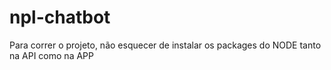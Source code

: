 # npl-chatbot
Para correr o projeto, não esquecer de instalar os packages do NODE tanto na API como na APP